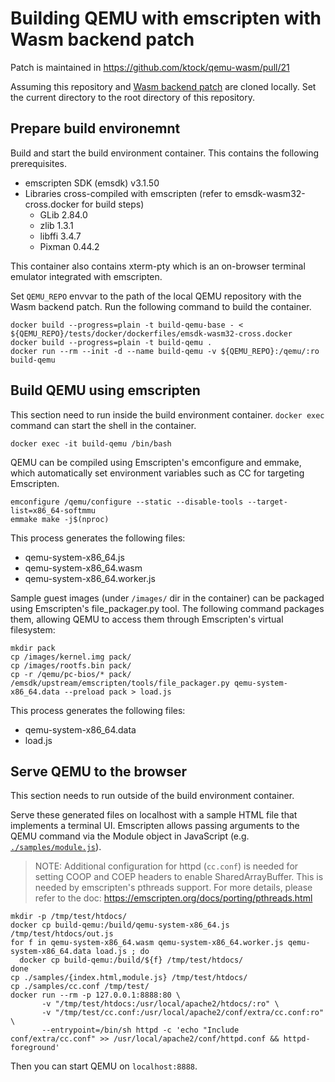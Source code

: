 # Building QEMU with emscripten with Wasm backend patch

Patch is maintained in https://github.com/ktock/qemu-wasm/pull/21

Assuming this repository and [Wasm backend patch](https://github.com/ktock/qemu-wasm/pull/21) are cloned locally.
Set the current directory to the root directory of this repository.

## Prepare build environemnt

Build and start the build environment container.
This contains the following prerequisites.

- emscripten SDK (emsdk) v3.1.50
- Libraries cross-compiled with emscripten (refer to emsdk-wasm32-cross.docker for build steps)
  - GLib 2.84.0
  - zlib 1.3.1
  - libffi 3.4.7
  - Pixman 0.44.2

This container also contains xterm-pty which is an on-browser terminal emulator integrated with emscripten.

Set `QEMU_REPO` envvar to the path of the local QEMU repository with the Wasm backend patch.
Run the following command to build the container.

```
docker build --progress=plain -t build-qemu-base - < ${QEMU_REPO}/tests/docker/dockerfiles/emsdk-wasm32-cross.docker
docker build --progress=plain -t build-qemu .
docker run --rm --init -d --name build-qemu -v ${QEMU_REPO}:/qemu/:ro build-qemu
```

## Build QEMU using emscripten

This section need to run inside the build environment container.
`docker exec` command can start the shell in the container.

```
docker exec -it build-qemu /bin/bash
```

QEMU can be compiled using Emscripten's emconfigure and emmake, which automatically set environment variables such as CC for targeting Emscripten.

```
emconfigure /qemu/configure --static --disable-tools --target-list=x86_64-softmmu
emmake make -j$(nproc)
```

This process generates the following files:

- qemu-system-x86_64.js
- qemu-system-x86_64.wasm
- qemu-system-x86_64.worker.js

Sample guest images (under `/images/` dir in the container) can be packaged using Emscripten's file_packager.py tool.
The following command packages them, allowing QEMU to access them through Emscripten's virtual filesystem:

```
mkdir pack
cp /images/kernel.img pack/
cp /images/rootfs.bin pack/
cp -r /qemu/pc-bios/* pack/
/emsdk/upstream/emscripten/tools/file_packager.py qemu-system-x86_64.data --preload pack > load.js
```

This process generates the following files:

- qemu-system-x86_64.data
- load.js

## Serve QEMU to the browser

This section needs to run outside of the build environment container.

Serve these generated files on localhost with a sample HTML file that implements a terminal UI.
Emscripten allows passing arguments to the QEMU command via the Module object in JavaScript (e.g. [`./samples/module.js`](./samples/module.js)).

> NOTE: Additional configuration for httpd (`cc.conf`) is needed for setting COOP and COEP headers to enable SharedArrayBuffer. This is needed by emscripten's pthreads support. For more details, please refer to the doc: https://emscripten.org/docs/porting/pthreads.html

```
mkdir -p /tmp/test/htdocs/
docker cp build-qemu:/build/qemu-system-x86_64.js /tmp/test/htdocs/out.js
for f in qemu-system-x86_64.wasm qemu-system-x86_64.worker.js qemu-system-x86_64.data load.js ; do
  docker cp build-qemu:/build/${f} /tmp/test/htdocs/
done
cp ./samples/{index.html,module.js} /tmp/test/htdocs/
cp ./samples/cc.conf /tmp/test/
docker run --rm -p 127.0.0.1:8888:80 \
       -v "/tmp/test/htdocs:/usr/local/apache2/htdocs/:ro" \
       -v "/tmp/test/cc.conf:/usr/local/apache2/conf/extra/cc.conf:ro" \
       --entrypoint=/bin/sh httpd -c 'echo "Include conf/extra/cc.conf" >> /usr/local/apache2/conf/httpd.conf && httpd-foreground'
```

Then you can start QEMU on `localhost:8888`.
